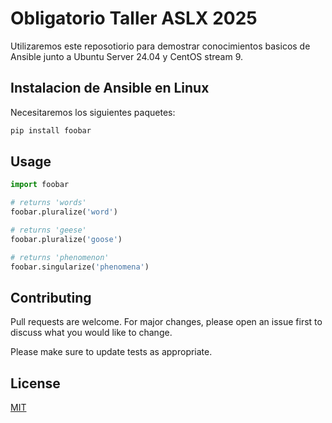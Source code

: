 # Obligatorio Taller ASLX 2025

Utilizaremos este reposotiorio para demostrar conocimientos basicos de Ansible junto a Ubuntu Server 24.04 y CentOS stream 9.

## Instalacion de Ansible en Linux

Necesitaremos los siguientes paquetes:




```bash
pip install foobar
```

## Usage

```python
import foobar

# returns 'words'
foobar.pluralize('word')

# returns 'geese'
foobar.pluralize('goose')

# returns 'phenomenon'
foobar.singularize('phenomena')
```

## Contributing

Pull requests are welcome. For major changes, please open an issue first
to discuss what you would like to change.

Please make sure to update tests as appropriate.

## License

[MIT](https://choosealicense.com/licenses/mit/)
